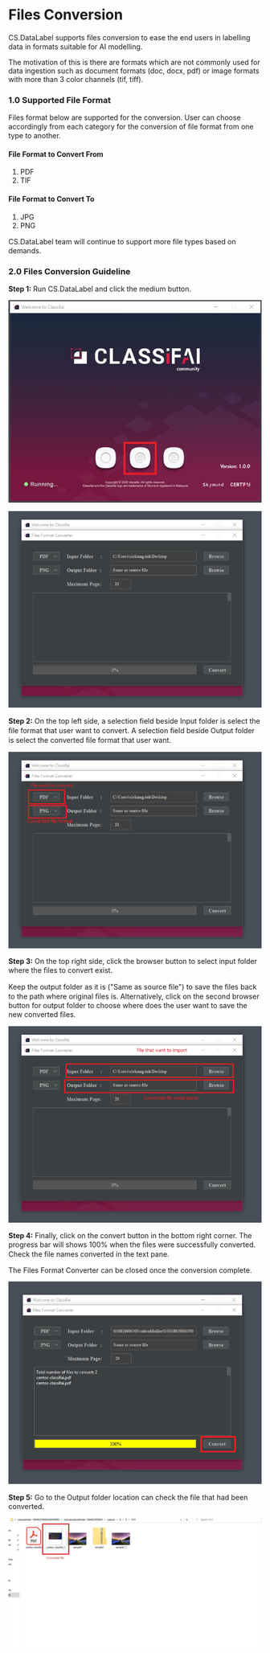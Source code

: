# Files Conversion

CS.DataLabel supports ﬁles conversion to ease the end users in labelling data in formats suitable for AI modelling.

The motivation of this is there are formats which are not commonly used for data ingestion such as document formats \(doc, docx, pdf\) or image formats with more than 3 color channels \(tif, tiff\).

### 1.0 Supported File Format

Files format below are supported for the conversion. User can choose accordingly from each category for the conversion of ﬁle format from one type to another.

#### File Format to Convert From

1. PDF
2. TIF

#### File Format to Convert To

1. JPG
2. PNG

CS.DataLabel team will continue to support more ﬁle types based on demands.

### 2.0 Files Conversion Guideline

**Step 1:** Run CS.DataLabel and click the medium button.

![](../../.gitbook/assets/0%20%286%29.jpeg)

![](../../.gitbook/assets/1%20%284%29.png)

**Step 2:** On the top left side, a selection ﬁeld beside Input folder is select the ﬁle format that user want to convert. A selection ﬁeld beside Output folder is select the converted ﬁle format that user want.

![](../../.gitbook/assets/2%20%284%29.png)

**Step 3:** On the top right side, click the browser button to select input folder where the ﬁles to convert exist.

Keep the output folder as it is \("Same as source ﬁle"\) to save the ﬁles back to the path where original ﬁles is. Alternatively, click on the second browser button for output folder to choose where does the user want to save the new converted ﬁles.

![](../../.gitbook/assets/3%20%281%29.png)

**Step 4:** Finally, click on the convert button in the bottom right corner. The progress bar will shows 100% when the ﬁles were successfully converted. Check the ﬁle names converted in the text pane.

The Files Format Converter can be closed once the conversion complete.

![](../../.gitbook/assets/4%20%283%29.png)

**Step 5:** Go to the Output folder location can check the ﬁle that had been converted.

![](../../.gitbook/assets/5%20%282%29.jpeg)

